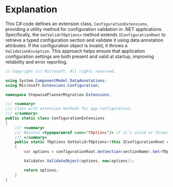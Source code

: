 # Explanation
This C# code defines an extension class, `ConfigurationExtensions`, providing a utility method for configuration validation in .NET applications. Specifically, the `GetValid<TOptions>` method extends `IConfigurationRoot` to retrieve a typed configuration section and validate it using data annotation attributes. If the configuration object is invalid, it throws a `ValidationException`. This approach helps ensure that application configuration settings are both present and valid at startup, improving reliability and error reporting.

```csharp
// Copyright (c) Microsoft. All rights reserved.

using System.ComponentModel.DataAnnotations;
using Microsoft.Extensions.Configuration;

namespace StepwisePlannerMigration.Extensions;

/// <summary>
/// Class with extension methods for app configuration.
/// </summary>
public static class ConfigurationExtensions
{
    /// <summary>
    /// Returns <typeparamref name="TOptions"/> if it's valid or throws <see cref="ValidationException"/>.
    /// </summary>
    public static TOptions GetValid<TOptions>(this IConfigurationRoot configurationRoot, string sectionName)
    {
        var options = configurationRoot.GetSection(sectionName).Get<TOptions>()!;

        Validator.ValidateObject(options, new(options));

        return options;
    }
}
```